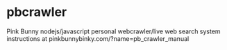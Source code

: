 # pbcrawler
Pink Bunny nodejs/javascript personal webcrawler/live web search system
instructions at pinkbunnybinky.com/?name=pb_crawler_manual
